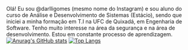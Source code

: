 Olá! Eu sou @darlligomes (mesmo nome do Instagram) e sou aluno do curso de Análise e Desenvolvimento de Sistemas (Estácio), sendo que iniciei a minha formação em T.I na UFC de Quixadá, em Engenharia de Software.
Tenho muito interesse na área da segurança e na área de desenvolvimento. Estou em constante processo de aprendizagem. 
<br>
[![Anurag's GitHub stats](https://github-readme-stats.vercel.app/api?username=darlligomes)](https://github.com/darlligomes/github-readme-stats)
[![Top Langs](https://github-readme-stats.vercel.app/api/top-langs/?username=darlligomes)](https://github.com/darlligomes/github-readme-stats)

